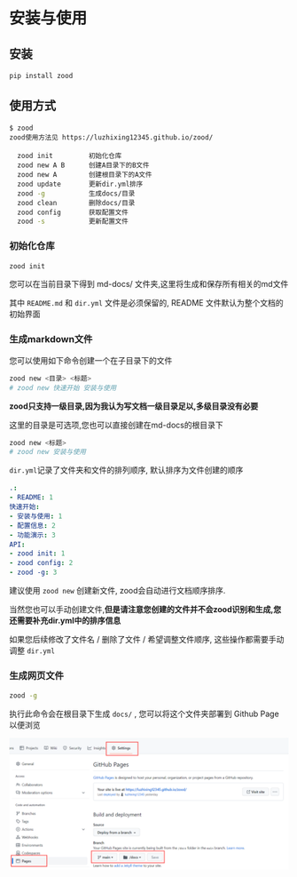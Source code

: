 # 安装与使用

## 安装

```bash
pip install zood
```

## 使用方式

```bash
$ zood
zood使用方法见 https://luzhixing12345.github.io/zood/

  zood init         初始化仓库
  zood new A B      创建A目录下的B文件
  zood new A        创建根目录下的A文件
  zood update       更新dir.yml排序
  zood -g           生成docs/目录
  zood clean        删除docs/目录
  zood config       获取配置文件
  zood -s           更新配置文件
```

### 初始化仓库

```bash
zood init
```

您可以在当前目录下得到 md-docs/ 文件夹,这里将生成和保存所有相关的md文件

其中 `README.md` 和 `dir.yml` 文件是必须保留的, README 文件默认为整个文档的初始界面

### 生成markdown文件

您可以使用如下命令创建一个在子目录下的文件

```bash
zood new <目录> <标题>
# zood new 快速开始 安装与使用
```

**zood只支持一级目录,因为我认为写文档一级目录足以,多级目录没有必要**

这里的目录是可选项,您也可以直接创建在md-docs的根目录下

```bash
zood new <标题>
# zood new 安装与使用
```

`dir.yml`记录了文件夹和文件的排列顺序, 默认排序为文件创建的顺序

```yaml
.:
- README: 1
快速开始:
- 安装与使用: 1
- 配置信息: 2
- 功能演示: 3
API:
- zood init: 1
- zood config: 2
- zood -g: 3
```

建议使用 `zood new` 创建新文件, zood会自动进行文档顺序排序.

当然您也可以手动创建文件,**但是请注意您创建的文件并不会zood识别和生成,您还需要补充dir.yml中的排序信息**

如果您后续修改了文件名 / 删除了文件 / 希望调整文件顺序, 这些操作都需要手动调整 `dir.yml`

### 生成网页文件

```bash
zood -g
```

执行此命令会在根目录下生成 `docs/` , 您可以将这个文件夹部署到 Github Page 以便浏览

![20221230222949](https://raw.githubusercontent.com/learner-lu/picbed/master/20221230222949.png)
